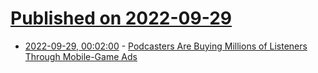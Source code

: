 # [Published on 2022-09-29](index.md)

* [2022-09-29, 00:02:00](https://games.slashdot.org/story/22/09/28/2055216/podcasters-are-buying-millions-of-listeners-through-mobile-game-ads?utm_source=rss1.0mainlinkanon&utm_medium=feed) - [Podcasters Are Buying Millions of Listeners Through Mobile-Game Ads](https://games.slashdot.org/story/22/09/28/2055216/podcasters-are-buying-millions-of-listeners-through-mobile-game-ads?utm_source=rss1.0mainlinkanon&utm_medium=feed)
